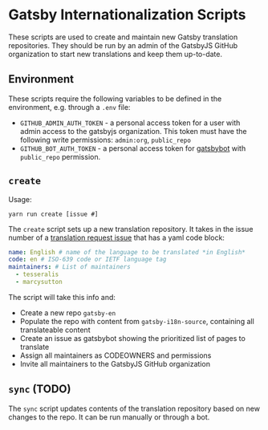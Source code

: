 # Gatsby Internationalization Scripts

These scripts are used to create and maintain new Gatsby translation repositories. They should be run by an admin of the GatsbyJS GitHub organization to start new translations and keep them up-to-date.

## Environment

These scripts require the following variables to be defined in the environment, e.g. through a `.env` file:

- `GITHUB_ADMIN_AUTH_TOKEN` - a personal access token for a user with admin access to the gatsbyjs organization. This token must have the following write permissions: `admin:org`, `public_repo`
- `GITHUB_BOT_AUTH_TOKEN` - a personal access token for [gatsbybot](https://github.com/gatsbybot) with `public_repo` permission.

## `create`

Usage:

```
yarn run create [issue #]
```

The `create` script sets up a new translation repository. It takes in the issue number of a [translation request issue](https://github.com/gatsbyjs/gatsby/issues/new?template=new_translation.md) that has a yaml code block:

```yaml
name: English # name of the language to be translated *in English*
code: en # ISO-639 code or IETF language tag
maintainers: # List of maintainers
  - tesseralis
  - marcysutton
```

The script will take this info and:

- Create a new repo `gatsby-en`
- Populate the repo with content from `gatsby-i18n-source`, containing all translateable content
- Create an issue as gatsbybot showing the prioritized list of pages to translate
- Assign all maintainers as CODEOWNERS and permissions
- Invite all maintainers to the GatsbyJS GitHub organization

## `sync` (TODO)

The `sync` script updates contents of the translation repository based on new changes to the repo. It can be run manually or through a bot.

